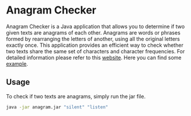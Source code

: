# Anagram Checker

Anagram Checker is a Java application that allows you to determine if two given texts are anagrams of each other. Anagrams are words or phrases formed by rearranging the letters of another, using all the original letters exactly once. This application provides an efficient way to check whether two texts share the same set of characters and character frequencies.
For detailed information please refer to this  [website](https://simple.wikipedia.org/wiki/Anagram).
Here you can find some  [example](https://www.yourdictionary.com/articles/examples-anagrams-functions).


## Usage

To check if two texts are anagrams, simply run the jar file.

```bash
java -jar anagram.jar "silent" "listen"

